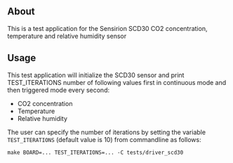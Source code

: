 ## About
This is a test application for the Sensirion SCD30 CO2 concentration,
temperature and relative humidity sensor

## Usage
This test application will initialize the SCD30 sensor and print TEST_ITERATIONS
number of following values first in continuous mode and then triggered mode every
second:

* CO2 concentration
* Temperature
* Relative humidity

The user can specify the number of iterations by setting the variable
`TEST_ITERATIONS` (default value is 10) from commandline as follows:
```
make BOARD=... TEST_ITERATIONS=... -C tests/driver_scd30
```
